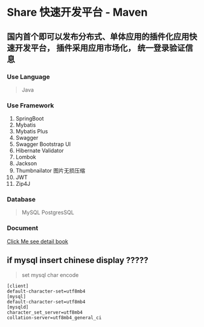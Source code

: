 # Share 快速开发平台 - Maven

## 国内首个即可以发布分布式、单体应用的插件化应用快速开发平台， 插件采用应用市场化， 统一登录验证信息

### Use Language

> Java

### Use Framework

1. SpringBoot
2. Mybatis
3. Mybatis Plus
4. Swagger
5. Swagger Bootstrap UI
6. Hibernate Validator
7. Lombok 
8. Jackson
9. Thumbnailator 图片无损压缩
10. JWT
11. Zip4J 

### Database

> MySQL
> PostgresSQL

### Document

[Click Me see detail book](https://andotorg.gitbook.io/share)

## if mysql insert chinese display ?????

> set mysql char encode

```
[client]
default-character-set=utf8mb4
[mysql]
default-character-set=utf8mb4
[mysqld]
character_set_server=utf8mb4
collation-server=utf8mb4_general_ci
```
